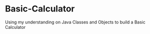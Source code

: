 # Basic-Calculator
 Using my understanding on Java Classes and Objects to build a Basic Calculator 
